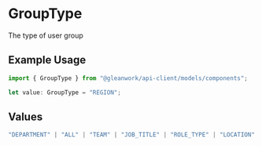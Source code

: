 # GroupType

The type of user group

## Example Usage

```typescript
import { GroupType } from "@gleanwork/api-client/models/components";

let value: GroupType = "REGION";
```

## Values

```typescript
"DEPARTMENT" | "ALL" | "TEAM" | "JOB_TITLE" | "ROLE_TYPE" | "LOCATION" | "REGION" | "EXTERNAL_GROUP"
```